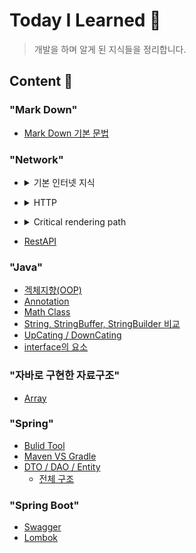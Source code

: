 # Today I Learned 📁

> 개발을 하며 알게 된 지식들을 정리합니다.

## **Content 📃**

### **"Mark Down"**

- [Mark Down 기본 문법](MarkDown/MarkDownBasic.md)

### **"Network"**

- <details>
    <summary>기본 인터넷 지식</summary>
    <div markdown="1">
    
    - [인터넷은 어떻게 동작하는가? - Web 개발 학습하기 | MDN](https://developer.mozilla.org/ko/docs/Learn/Common_questions/How_does_the_Internet_work)
    
    - [웹의 동작 방식 - Web 개발 학습하기 | MDN](https://developer.mozilla.org/ko/docs/Learn/Getting_started_with_the_web/How_the_Web_works)

  - [웹페이지, 웹사이트, 웹서버 그리고 검색엔진의 차이는 무엇일까요? - Web 개발 학습하기 | MDN](https://developer.mozilla.org/ko/docs/Learn/Common_questions/Pages_sites_servers_and_search_engines)

  - [What is a URL? - Web 개발 학습하기 | MDN](https://developer.mozilla.org/ko/docs/Learn/Common_questions/What_is_a_URL)

  - [What is a domain name? - Web 개발 학습하기 | MDN](https://developer.mozilla.org/ko/docs/Learn/Common_questions/What_is_a_domain_name)

    </div>
  </details>

  - <details>
    <summary>HTTP</summary>
    <div markdown="1">
      
      - [HTTP | MDN](https://developer.mozilla.org/ko/docs/Web/HTTP)

    - [HTTP/HTTPS](Network/HTTPS.md)

      </div>
    </details>

    - <details>
      <summary>Critical rendering path</summary>
      <div markdown="1">

      - [중요 렌더링 경로 - Web Performance | MDN](https://developer.mozilla.org/ko/docs/Web/Performance/Critical_rendering_path)

      - [DOM 소개 - Web API | MDN](https://developer.mozilla.org/ko/docs/Web/API/Document_Object_Model/Introduction)

      - [렌더 트리(Render Tree), CRP(Critical Rendering Path)](https://onlydev.tistory.com/9)

        </div>
      </details>

      - [RestAPI](Network/RESTAPI.md)

### **"Java"**

- [겍체지향(OOP)](Java/OOP.md)
- [Annotation](Java/Annotation.md)
- [Math Class](Java/Math.md)
- [String, StringBuffer, StringBuilder 비교](Java/String_B.md)
- [UpCating / DownCating](Java/UpDown.md)
- [interface의 요소](Java/interface.md)

### **"자바로 구현한 자료구조"**

- [Array](JavaDataStructure/Array.md)

### **"Spring"**

- [Bulid Tool](Spring/BuildTool.md)
- [Maven VS Gradle](Spring/MavenVsGradle.md)
- [DTO / DAO / Entity](Spring/DtoDaoEntity.md)
  - [전체 구조](Spring/Structure.md)

### **"Spring Boot"**

- [Swagger](SpringBoot/Swagger.md)
- [Lombok](SpringBoot/Lomobk.md)
